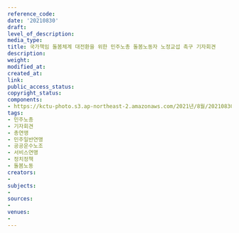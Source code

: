```yaml
---
reference_code: 
date: '20210830'
draft: 
level_of_description: 
media_type: 
title: 국가책임 돌봄체계 대전환을 위한 민주노총 돌봄노동자 노정교섭 촉구 기자회견
description: 
weight: 
modified_at: 
created_at: 
link: 
public_access_status: 
copyright_status: 
components:
- https://kctu-photo.s3.ap-northeast-2.amazonaws.com/2021년/8월/20210830-국가책임+돌봄체계+대전환을+위한+민주노총+돌봄노동자+노정교섭+촉구+기자회견_민주노총_기자회견_총연맹_민주일반연맹_공공운수노조_서비스연맹_정치정책_돌봄노동/_1D20197.jpg
tags:
- 민주노총
- 기자회견
- 총연맹
- 민주일반연맹
- 공공운수노조
- 서비스연맹
- 정치정책
- 돌봄노동
creators:
- 
subjects:
- 
sources:
- 
venues:
- 
---
```

